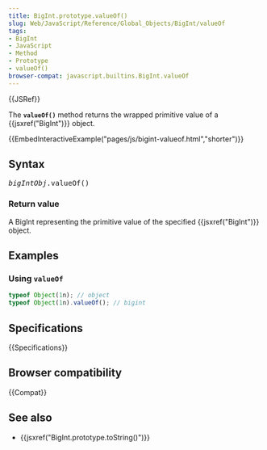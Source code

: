 ```yaml
---
title: BigInt.prototype.valueOf()
slug: Web/JavaScript/Reference/Global_Objects/BigInt/valueOf
tags:
- BigInt
- JavaScript
- Method
- Prototype
- valueOf()
browser-compat: javascript.builtins.BigInt.valueOf
---
```

{{JSRef}}

The **`valueOf()`** method returns the wrapped primitive value of a
{{jsxref("BigInt")}} object.

{{EmbedInteractiveExample("pages/js/bigint-valueof.html","shorter")}}

## Syntax

<pre class="brush: js"><var>bigIntObj</var>.valueOf()</pre>

### Return value

A BigInt representing the primitive value of the specified
{{jsxref("BigInt")}} object.

## Examples

### Using `valueOf`

```js
typeof Object(1n); // object
typeof Object(1n).valueOf(); // bigint
```

## Specifications

{{Specifications}}

## Browser compatibility

{{Compat}}

## See also

- {{jsxref("BigInt.prototype.toString()")}}
